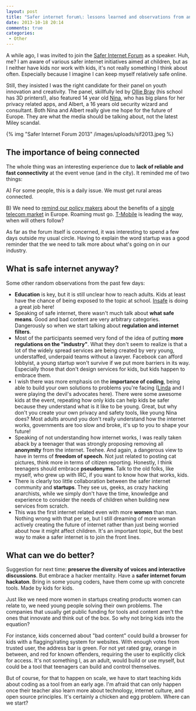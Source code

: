 ```yaml
---
layout: post
title: "Safer internet forum\: lessons learned and observations from an outsider"
date: 2013-10-18 20:14
comments: true
categories:
 - Other
---
```


A while ago, I was invited to join the [Safer Internet Forum](http://www.saferinternet.org/sif) as a speaker. Huh, me? I am aware of various safer internet initiatives aimed at children, but as I neither have kids nor work with kids, it's not really something I think about often. Especially because I imagine I can keep myself relatively safe online.

Still, they insisted I was the right candidate for their panel on youth innovation and creativity. The panel, skillfully led by [Ollie Bray](https://twitter.com/olliebray) (his school has 3D printers!), also featured 14 year old [Nina](https://twitter.com/PromptMeNina), who has big plans for her privacy related apps, and Albert, a 16 years old security wizard and consultant. Both Nina and Albert really give me hope for the future of Europe. They are what the media should be talking about, not the latest Miley scandal.

{% img "Safer Internet Forum 2013" /images/uploads/sif2013.jpeg %}

<!-- more -->

## The importance of being connected

The whole thing was an interesting experience due to **lack of reliable and fast connectivity** at the event venue (and in the city). It reminded me of two things:

A) For some people, this is a daily issue. We must get rural areas connected.

B) We need to [remind our policy makers](http://ec.europa.eu/commission_2010-2014/kroes/en/content/why-roaming-needs-go-reminder) about the benefits of a [single telecom market](http://ec.europa.eu/digital-agenda/en/connected-continent-single-telecom-market-growth-jobs) in Europe. Roaming must go. [T-Mobile](http://www.theverge.com/2013/10/9/4821692/t-mobile-announces-unlimited-global-data-roaming-at-no-extra-charge) is leading the way, when will others follow?

As far as the forum itself is concerned, it was interesting to spend a few days outside my usual circle. Having to explain the word startup was a good reminder that the we need to talk more about what's going on in our industry. 

## What is safe internet anyway?

Some other random observations from the past few days:

- **Education** is key, but it is still unclear how to reach adults. Kids at least have the chance of being exposed to the topic at school. [Insafe](http://www.saferinternet.org) is doing a great job here!
- Speaking of safe internet, there wasn't much talk about **what safe means**. Good and bad content are very arbitrary categories. Dangerously so when we start talking about **regulation and internet filters**.
- Most of the participants seemed very fond of the idea of putting **more regulations on the "industry"**. What they don't seem to realize is that a lot of the widely spread services are being created by very young, understaffed, underpaid teams without a lawyer. Facebook can afford lobbyist, a young startup won't survive if we put more barriers in its way. Especially those that don't design services for kids, but kids happen to embrace them.
- I wish there was more emphasis on the **importance of coding**, being able to build your own solutions to problems you're facing ([Linda](https://twitter.com/lindaliukas) and I were playing the devil's advocates here). There were some awesome kids at the event, repeating how only kids can help kids be safer because they understand what is it like to be young. Great, but why don't you create your own privacy and safety tools, like young Nina does? Most adults around you don't really understand how the internet works, governments are too slow and broke, it's up to you to shape your future!
- Speaking of not understanding how internet works, I was really taken aback by a teenager that was strongly proposing removing all **anonymity** from the internet. Teehee. And again, a dangerous view to have in terms of **freedom of speech**. Not just related to posting cat pictures, think more in terms of citizen reporting. Honestly, I think teenagers should embrace **pseudonyms**. Talk to the old folks, like myself, who grew up with IRC, if you want to know how that works, kids.
- There is clearly too little collaboration between the safer internet community and **startups**. They see us, geeks, as crazy hacking anarchists, while we simply don't have the time, knowledge and experience to consider the needs of children when building new services from scratch.
- This was the first internet related even with more **women** than man. Nothing wrong with that per se, but I still dreaming of more woman actively creating the future of internet rather than just being worried about how it might affect children. It's an important topic, but the best way to make a safer internet is to join the front lines.

## What can we do better?

Suggestion for next time: **preserve the diversity of voices and interactive discussions**. But embrace a hacker mentality. Have a **safer internet forum hackaton**. Bring in some young coders, have them come up with concrete tools. Made by kids for kids. 

Just like we need more women in startups creating products women can relate to, we need young people solving their own problems. The companies that usually get public funding for tools and content aren't the ones that innovate and think out of the box. So why not bring kids into the equation?

For instance, kids concerned about "bad content" could build a browser for kids with a flagging/rating system for websites. With enough votes from trusted user, the address bar is green. For not yet rated gray, orange in between, and red for known offenders, requiring the user to explicitly click for access. It's not something I, as an adult, would build or use myself, but could be a tool that teenagers can build and control themselves. 

But of course, for that to happen on scale, we have to start teaching kids about coding as a tool from an early age. I'm afraid that can only happen once their teacher also learn more about technology, internet culture, and open source principles. It's certainly a chicken and egg problem. Where can we start?